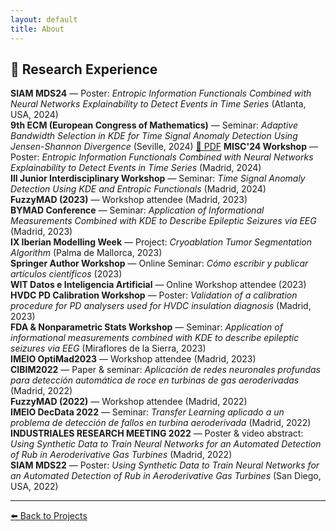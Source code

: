 ```yaml
---
layout: default
title: About
---
```


## 🔬 Research Experience

**SIAM MDS24** — Poster: *Entropic Information Functionals Combined with Neural Networks Explainability to Detect Events in Time Series* (Atlanta, USA, 2024)  
**9th ECM (European Congress of Mathematics)** — Seminar: *Adaptive Bandwidth Selection in KDE for Time Signal Anomaly Detection Using Jensen-Shannon Divergence* (Seville, 2024) [📄 PDF](posters_presentations/ecml2024.pdf) 
**MISC'24 Workshop** — Poster: *Entropic Information Functionals Combined with Neural Networks Explainability to Detect Events in Time Series* (Madrid, 2024)  
**III Junior Interdisciplinary Workshop** — Seminar: *Time Signal Anomaly Detection Using KDE and Entropic Functionals* (Madrid, 2024)  
**FuzzyMAD (2023)** — Workshop attendee (Madrid, 2023)  
**BYMAD Conference** — Seminar: *Application of Informational Measurements Combined with KDE to Describe Epileptic Seizures via EEG* (Madrid, 2023)  
**IX Iberian Modelling Week** — Project: *Cryoablation Tumor Segmentation Algorithm* (Palma de Mallorca, 2023)  
**Springer Author Workshop** — Online Seminar: *Cómo escribir y publicar artículos científicos* (2023)  
**WIT Datos e Inteligencia Artificial** — Online Workshop attendee (2023)  
**HVDC PD Calibration Workshop** — Poster: *Validation of a calibration procedure for PD analysers used for HVDC insulation diagnosis* (Madrid, 2023)  
**FDA & Nonparametric Stats Workshop** — Seminar: *Application of informational measurements combined with KDE to describe epileptic seizures via EEG* (Miraflores de la Sierra, 2023)  
**IMEIO OptiMad2023** — Workshop attendee (Madrid, 2023)  
**CIBIM2022** — Paper & seminar: *Aplicación de redes neuronales profundas para detección automática de roce en turbinas de gas aeroderivadas* (Madrid, 2022)  
**FuzzyMAD (2022)** — Workshop attendee (Madrid, 2022)  
**IMEIO DecData 2022** — Seminar: *Transfer Learning aplicado a un problema de detección de fallos en turbina aeroderivada* (Madrid, 2022)  
**INDUSTRIALES RESEARCH MEETING 2022** — Poster & video abstract: *Using Synthetic Data to Train Neural Networks for an Automated Detection of Rub in Aeroderivative Gas Turbines* (Madrid, 2022)  
**SIAM MDS22** — Poster: *Using Synthetic Data to Train Neural Networks for an Automated Detection of Rub in Aeroderivative Gas Turbines* (San Diego, USA, 2022)

---

[⬅️ Back to Projects](/projects)
